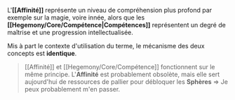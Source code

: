 L'**[[Affinité]]** représente un niveau de compréhension plus profond par exemple sur la magie, voire innée, alors que les **[[Hegemony/Core/Compétence|Compétences]]** représentent un degré de maîtrise et une progression intellectualisée. 

Mis à part le contexte d'utilisation du terme, le mécanisme des deux concepts est **identique**.

> [[Affinité]] et [[Hegemony/Core/Compétence]] fonctionnent sur le même principe. L'**Affinité** est probablement obsolète, mais elle sert aujourd'hui de ressources de pallier pour débloquer les **Sphères** => Je peux probablement m'en passer.